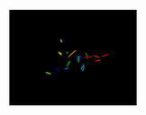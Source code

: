 

<p align="center">
<img class="marginauto" src="https://github.com/Clay246/All-Animations/blob/master/n-bodyName/n-bodyName.gif" width=45% title="n-bodyName"/>
</p>
